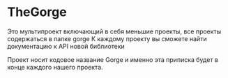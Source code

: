 # TheGorge

Это мультипроект включающий в себя меньшие проекты, все проекты содержаться в папке gorge
К каждому проекту вы сможете найти документацию к API новой библиотеки

Проект носит кодовое название Gorge и именно эта приписка будет в конце каждого нашего проекта.

